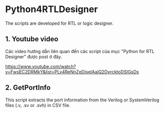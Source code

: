 # Python4RTLDesigner
The scripts are developed for RTL or logic designer.

## 1. Youtube video
Các video hướng dẫn liên quan đến các script của mục "Python for RTL Designer" được post ở đây.

https://www.youtube.com/watch?v=FwsEC2DRMkY&list=PLv4ReNnZeDiselAajQ2DvrcktoDSlGsDs

## 2. GetPortInfo
This script extracts the port information from the Verilog or SystemVerilog files (.v, .sv or .svh) in CSV file.



